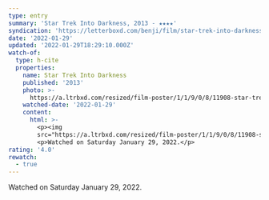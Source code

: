 ```yaml
---
type: entry
summary: 'Star Trek Into Darkness, 2013 - ★★★★'
syndication: 'https://letterboxd.com/benji/film/star-trek-into-darkness/3/'
date: '2022-01-29'
updated: '2022-01-29T18:29:10.000Z'
watch-of:
  type: h-cite
  properties:
    name: Star Trek Into Darkness
    published: '2013'
    photo: >-
      https://a.ltrbxd.com/resized/film-poster/1/1/9/0/8/11908-star-trek-into-darkness-0-500-0-750-crop.jpg?k=a100350a9b
    watched-date: '2022-01-29'
    content:
      html: >-
        <p><img
        src="https://a.ltrbxd.com/resized/film-poster/1/1/9/0/8/11908-star-trek-into-darkness-0-500-0-750-crop.jpg?k=a100350a9b"/></p>
        <p>Watched on Saturday January 29, 2022.</p>
rating: '4.0'
rewatch:
  - true
---
```

Watched on Saturday January 29, 2022.
